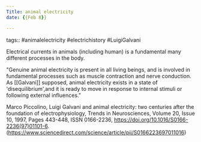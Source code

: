 ```yaml
---
Title: animal electricity
date: {{Feb 8}}

---
```

tags:: #animalelectricity #electrichistory #LuigiGalvani 

Electrical currents in animals (including human) is a fundamental many different processes in the body. 

"Genuine animal electricity is present in all living beings, and is involved in fundamental processes such as muscle contraction and nerve conduction. As [[Galvani]] supposed, animal electricity exists in a state of 'disequilibrium',and it is ready to move in response to internal stimuli or following external influences."

Marco Piccolino,
Luigi Galvani and animal electricity: two centuries after the foundation of electrophysiology,
Trends in Neurosciences,
Volume 20, Issue 10,
1997,
Pages 443-448,
ISSN 0166-2236,
https://doi.org/10.1016/S0166-2236(97)01101-6.
(https://www.sciencedirect.com/science/article/pii/S0166223697011016)